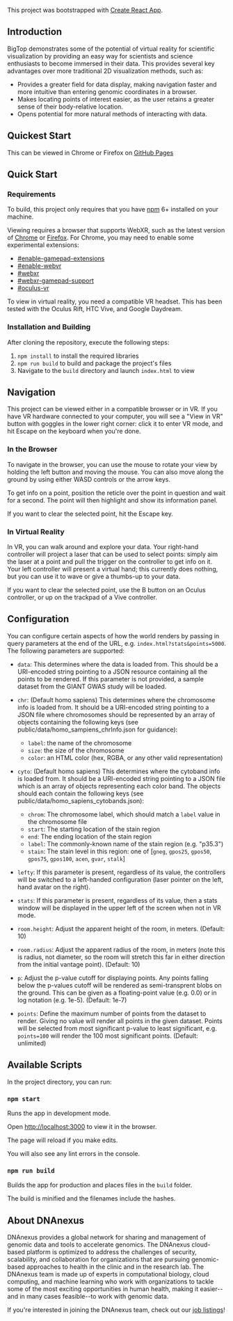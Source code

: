 This project was bootstrapped with [Create React App](https://github.com/facebookincubator/create-react-app).

## Introduction

BigTop demonstrates some of the potential of virtual reality for scientific visualization by providing an easy way for scientists and science enthusiasts to become immersed in their data. This provides several key advantages over more traditional 2D visualization methods, such as:

  * Provides a greater field for data display, making navigation faster and more intuitive than entering genomic coordinates in a browser.
  * Makes locating points of interest easier, as the user retains a greater sense of their body-relative location.
  * Opens potential for more natural methods of interacting with data.

## Quickest Start

This can be viewed in Chrome or Firefox on [GitHub Pages](https://dnanexus.github.io/bigtop/build/)

## Quick Start

### Requirements

To build, this project only requires that you have [npm](https://www.npmjs.com/get-npm) 6+ installed on your machine.

Viewing requires a browser that supports WebXR, such as the latest version of [Chrome](https://www.google.com/chrome/) or [Firefox](https://www.mozilla.org/en-US/firefox/). For Chrome, you may need to enable some experimental extensions:

  * [#enable-gamepad-extensions](chrome://flags#enable-gamepad-extensions)
  * [#enable-webvr](chrome://flags#enable-webvr)
  * [#webxr](chrome://flags#webxr)
  * [#webxr-gamepad-support](chrome://flags#webxr-gamepad-support)
  * [#oculus-vr](chrome://flags#oculus-vr)

To view in virtual reality, you need a compatible VR headset. This has been tested with the Oculus Rift, HTC Vive, and Google Daydream.

### Installation and Building

After cloning the repository, execute the following steps:

  1. `npm install` to install the required libraries
  1. `npm run build` to build and package the project's files
  1. Navigate to the `build` directory and launch `index.html` to view

## Navigation

This project can be viewed either in a compatible browser or in VR. If you have VR hardware connected to your computer, you will see a "View in VR" button with goggles in the lower right corner: click it to enter VR mode, and hit Escape on the keyboard when you're done.

### In the Browser

To navigate in the browser, you can use the mouse to rotate your view by holding the left button and moving the mouse. You can also move along the ground by using either WASD controls or the arrow keys.

To get info on a point, position the reticle over the point in question and wait for a second. The point will then highlight and show its information panel.

If you want to clear the selected point, hit the Escape key.

### In Virtual Reality

In VR, you can walk around and explore your data. Your right-hand controller will project a laser that can be used to select points: simply aim the laser at a point and pull the trigger on the controller to get info on it. Your left controller will present a virtual hand; this currently does nothing, but you can use it to wave or give a thumbs-up to your data.

If you want to clear the selected point, use the B button on an Oculus controller, or up on the trackpad of a Vive controller.

## Configuration

You can configure certain aspects of how the world renders by passing in query parameters at the end of the URL, e.g. `index.html?stats&points=5000`. The following parameters are supported:

  * `data`: This determines where the data is loaded from. This should be a URI-encoded string pointing to a JSON resource containing all the points to be rendered. If this parameter is not provided, a sample dataset from the GIANT GWAS study will be loaded.

  * `chr`: (Default homo sapiens) This determines where the chromosome info is loaded from. It should be a URI-encoded string pointing to a JSON file where chromosomes should be represented by an array of objects containing the following keys (see public/data/homo_sampiens_chrInfo.json for guidance):
    * `label`: the name of the chromosome
    * `size`: the size of the chromosome
    * `color`: an HTML color (hex, RGBA, or any other valid representation)

  * `cyto`: (Default homo sapiens) This determines where the cytoband info is loaded from. It should be a URI-encoded string pointing to a JSON file which is an array of objects representing each color band. The objects should each contain the following keys (see public/data/homo_sapiens_cytobands.json):
    * `chrom`: The chromosome label, which should match a `label` value in the chromosome file
    * `start`: The starting location of the stain region
    * `end`: The ending location of the stain region
    * `label`: The commonly-known name of the stain region (e.g. "p35.3")
    * `stain`: The stain level in this region: one of [`gneg`, `gpos25`, `gpos50`, `gpos75`, `gpos100`, `acen`, `gvar`, `stalk`]

  * `lefty`: If this parameter is present, regardless of its value, the controllers will be switched to a left-handed configuration (laser pointer on the left, hand avatar on the right).

  * `stats`: If this parameter is present, regardless of its value, then a stats window will be displayed in the upper left of the screen when not in VR mode.

  * `room.height`: Adjust the apparent height of the room, in meters. (Default: 10)

  * `room.radius`: Adjust the apparent radius of the room, in meters (note this is radius, not diameter, so the room will stretch this far in either direction from the initial vantage point). (Default: 10)

  * `p`: Adjust the p-value cutoff for displaying points. Any points falling below the p-values cutoff will be rendered as semi-transprent blobs on the ground. This can be given as a floating-point value (e.g. 0.0) or in log notation (e.g. 1e-5). (Default: 1e-7)

  * `points`: Define the maximum number of points from the dataset to render. Giving no value will render all points in the given dataset. Points will be selected from most significant p-value to least significant, e.g. `points=100` will render the 100 most significant points. (Default: unlimited)

## Available Scripts

In the project directory, you can run:

### `npm start`

Runs the app in development mode.

Open [http://localhost:3000](http://localhost:3000) to view it in the browser.

The page will reload if you make edits.

You will also see any lint errors in the console.

### `npm run build`

Builds the app for production and places files in the `build` folder.

The build is minified and the filenames include the hashes.

## About DNAnexus

DNAnexus provides a global network for sharing and management of genomic data and tools to accelerate genomics. The DNAnexus cloud-based platform is optimized to address the challenges of security, scalability, and collaboration for organizations that are pursuing genomic-based approaches to health in the clinic and in the research lab. The DNAnexus team is made up of experts in computational biology, cloud computing, and machine learning who work with organizations to tackle some of the most exciting opportunities in human health, making it easier--and in many cases feasible--to work with genomic data.

If you're interested in joining the DNAnexus team, check out our [job listings](https://www.dnanexus.com/careers)!
